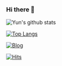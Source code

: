 ### Hi there 👋

![Yun's github stats](https://github-readme-stats.vercel.app/api?username=cheese10yun&show_icons=true&theme=merko)


[![Top Langs](https://github-readme-stats.vercel.app/api/top-langs/?username=cheese10yun&layout=compact&exclude_repo=cheese10yun.github.io,Yun-Blog,intellij-settings)](https://github.com/anuraghazra/github-readme-stats)

[![Blog](https://img.shields.io/badge/Blog-cheese10yun.github.io-green.svg)](https://cheese10yun.github.io/)

[![Hits](https://hits.seeyoufarm.com/api/count/incr/badge.svg?url=https%3A%2F%2Fgithub.com%2Fcheese10yun%2Fcheese10yun&count_bg=%2379C83D&title_bg=%23555555&icon=github.svg&icon_color=%23E7E7E7&title=hits&edge_flat=false)](https://hits.seeyoufarm.com)
